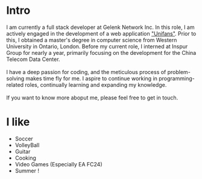 # Intro

I am currently a full stack developer at Gelenk Network Inc. In this role, I am actively engaged in the development of a web application <a href="https://app.unifans.io" className="unifans-link">"Unifans"</a>. Prior to this, I obtained a master's degree in computer science from Western University in Ontario, London. Before my current role, I interned at Inspur Group for nearly a year, primarily focusing on the development for the China Telecom Data Center.
<br>
<br>
I have a deep passion for coding, and the meticulous process of problem-solving makes time fly for me. I aspire to continue working in programming-related roles, continually learning and expanding my knowledge.
<br>
<br>
If you want to know more aboput me, please feel free to get in touch.

# I like

- Soccer
- VolleyBall
- Guitar
- Cooking
- Video Games (Especially EA FC24)
- Summer !

<style>
.unifans-link {
    color: blue;
    text-decoration: none;
    transition: all 0.3s ease;
}
</style>
